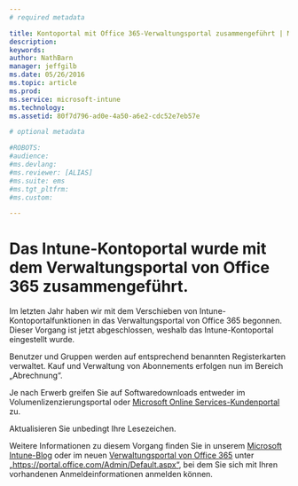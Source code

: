 ```yaml
---
# required metadata

title: Kontoportal mit Office 365-Verwaltungsportal zusammengeführt | Microsoft Intune
description:
keywords:
author: NathBarn
manager: jeffgilb
ms.date: 05/26/2016
ms.topic: article
ms.prod:
ms.service: microsoft-intune
ms.technology:
ms.assetid: 80f7d796-ad0e-4a50-a6e2-cdc52e7eb57e

# optional metadata

#ROBOTS:
#audience:
#ms.devlang:
#ms.reviewer: [ALIAS]
#ms.suite: ems
#ms.tgt_pltfrm:
#ms.custom:

---
```


# Das Intune-Kontoportal wurde mit dem Verwaltungsportal von Office 365 zusammengeführt.

Im letzten Jahr haben wir mit dem Verschieben von Intune-Kontoportalfunktionen in das Verwaltungsportal von Office 365 begonnen. Dieser Vorgang ist jetzt abgeschlossen, weshalb das Intune-Kontoportal eingestellt wurde.

Benutzer und Gruppen werden auf entsprechend benannten Registerkarten verwaltet. Kauf und Verwaltung von Abonnements erfolgen nun im Bereich „Abrechnung“.

Je nach Erwerb greifen Sie auf Softwaredownloads entweder im Volumenlizenzierungsportal oder [Microsoft Online Services-Kundenportal](http://go.microsoft.com/fwlink/?LinkId=259567) zu.

Aktualisieren Sie unbedingt Ihre Lesezeichen.

Weitere Informationen zu diesem Vorgang finden Sie in unserem [Microsoft Intune-Blog](https://blogs.technet.microsoft.com/microsoftintune/2015/09/01/intune-and-ems-subscriptions-now-available-in-the-office-365-portal/) oder im neuen [Verwaltungsportal von Office 365](https://portal.office.com/Admin/Default.aspx) unter „https://portal.office.com/Admin/Default.aspx“, bei dem Sie sich mit Ihren vorhandenen Anmeldeinformationen anmelden können.


<!--HONumber=May16_HO4-->


